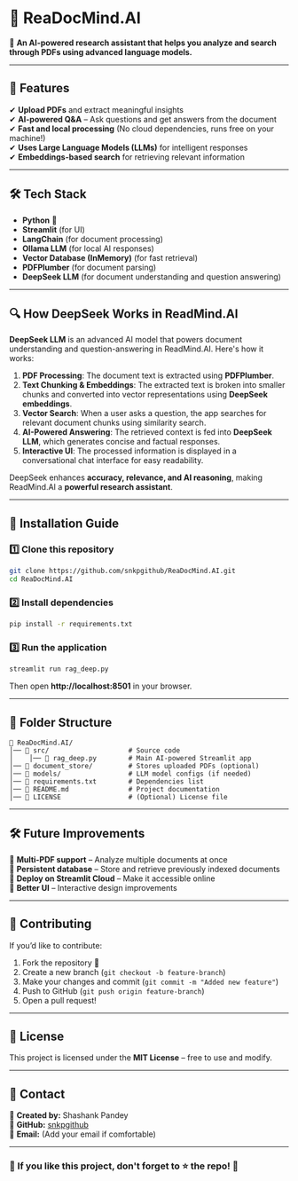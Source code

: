 # 📘 ReaDocMind.AI
🚀 **An AI-powered research assistant that helps you analyze and search through PDFs using advanced language models.**

---

## 🌟 Features
✔ **Upload PDFs** and extract meaningful insights  
✔ **AI-powered Q&A** – Ask questions and get answers from the document  
✔ **Fast and local processing** (No cloud dependencies, runs free on your machine!)  
✔ **Uses Large Language Models (LLMs)** for intelligent responses  
✔ **Embeddings-based search** for retrieving relevant information  

---

## 🛠️ Tech Stack
- **Python** 🐍  
- **Streamlit** (for UI)  
- **LangChain** (for document processing)  
- **Ollama LLM** (for local AI responses)  
- **Vector Database (InMemory)** (for fast retrieval)  
- **PDFPlumber** (for document parsing)  
- **DeepSeek LLM** (for document understanding and question answering)  

---

## 🔍 How **DeepSeek** Works in ReadMind.AI
**DeepSeek LLM** is an advanced AI model that powers document understanding and question-answering in ReadMind.AI. Here's how it works:

1. **PDF Processing**: The document text is extracted using **PDFPlumber**.
2. **Text Chunking & Embeddings**: The extracted text is broken into smaller chunks and converted into vector representations using **DeepSeek embeddings**.
3. **Vector Search**: When a user asks a question, the app searches for relevant document chunks using similarity search.
4. **AI-Powered Answering**: The retrieved context is fed into **DeepSeek LLM**, which generates concise and factual responses.
5. **Interactive UI**: The processed information is displayed in a conversational chat interface for easy readability.

DeepSeek enhances **accuracy, relevance, and AI reasoning**, making ReadMind.AI a **powerful research assistant**.  

---

## 🚀 Installation Guide
### 1️⃣ Clone this repository
```sh
git clone https://github.com/snkpgithub/ReaDocMind.AI.git
cd ReaDocMind.AI
```

### 2️⃣ Install dependencies
```sh
pip install -r requirements.txt
```

### 3️⃣ Run the application
```sh
streamlit run rag_deep.py
```
Then open **http://localhost:8501** in your browser.

---

## 📂 Folder Structure
```
📁 ReaDocMind.AI/
│── 📂 src/                    # Source code
│    │── 📄 rag_deep.py        # Main AI-powered Streamlit app
│── 📂 document_store/         # Stores uploaded PDFs (optional)
│── 📂 models/                 # LLM model configs (if needed)
│── 📂 requirements.txt        # Dependencies list
│── 📂 README.md               # Project documentation
│── 📂 LICENSE                 # (Optional) License file
```

---

## 🛠️ Future Improvements
🔹 **Multi-PDF support** – Analyze multiple documents at once  
🔹 **Persistent database** – Store and retrieve previously indexed documents  
🔹 **Deploy on Streamlit Cloud** – Make it accessible online  
🔹 **Better UI** – Interactive design improvements  

---

## 🤝 Contributing
If you’d like to contribute:
1. Fork the repository 🍴  
2. Create a new branch (`git checkout -b feature-branch`)  
3. Make your changes and commit (`git commit -m "Added new feature"`)  
4. Push to GitHub (`git push origin feature-branch`)  
5. Open a pull request!  

---

## 📜 License
This project is licensed under the **MIT License** – free to use and modify.

---

## 📩 Contact
🔹 **Created by:** Shashank Pandey  
🔹 **GitHub:** [snkpgithub](https://github.com/snkpgithub)  
🔹 **Email:** (Add your email if comfortable)  

---

### 🎯 If you like this project, don't forget to ⭐ the repo! 🌟  
